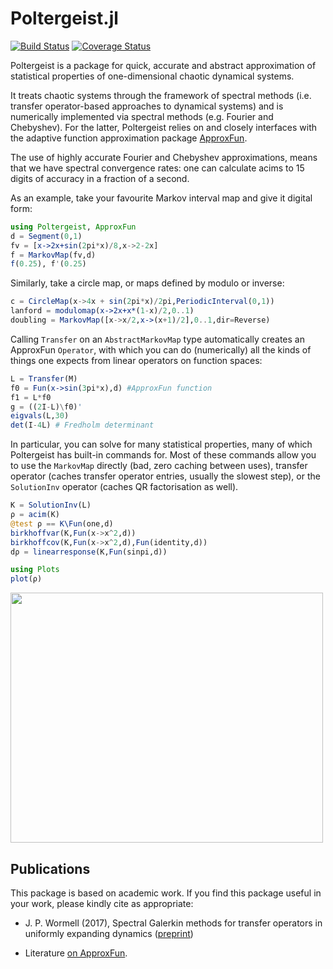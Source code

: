 # Poltergeist.jl 

[![Build Status](https://travis-ci.org/wormell/Poltergeist.jl.svg?branch=master)](https://travis-ci.org/wormell/Poltergeist.jl)
[![Coverage Status](https://coveralls.io/repos/github/wormell/Poltergeist.jl/badge.svg?branch=master)](https://coveralls.io/github/wormell/Poltergeist.jl?branch=master)

Poltergeist is a package for quick, accurate and abstract approximation of statistical properties of one-dimensional chaotic dynamical systems. 

It treats chaotic systems through the framework of spectral methods (i.e. transfer operator-based approaches to dynamical systems) and is numerically implemented via spectral methods (e.g. Fourier and Chebyshev). For the latter, Poltergeist relies on and closely interfaces with the adaptive function approximation package [ApproxFun](https://github.com/ApproxFun/ApproxFun.jl).  

The use of highly accurate Fourier and Chebyshev approximations, means that we have spectral convergence rates: one can calculate acims to 15 digits of accuracy in a fraction of a second.

As an example, take your favourite Markov interval map and give it digital form:

```julia
using Poltergeist, ApproxFun
d = Segment(0,1)
fv = [x->2x+sin(2pi*x)/8,x->2-2x]
f = MarkovMap(fv,d)
f(0.25), f'(0.25)
```
<!---want to plot Markov Map--->

Similarly, take a circle map, or maps defined by modulo or inverse:

```julia
c = CircleMap(x->4x + sin(2pi*x)/2pi,PeriodicInterval(0,1))
lanford = modulomap(x->2x+x*(1-x)/2,0..1)
doubling = MarkovMap([x->x/2,x->(x+1)/2],0..1,dir=Reverse)
```

<!---For better performance, use generic (vs anonymous) functions and (if using a complicated function) supply a derivative:
```julia
complicatedfun(x) = 3x+sum(2^(-33/8)m)
--->

Calling ```Transfer``` on an ```AbstractMarkovMap``` type automatically creates an ApproxFun ```Operator```, with which you can do (numerically) all the kinds of things one expects from linear operators on function spaces:

```julia
L = Transfer(M)
f0 = Fun(x->sin(3pi*x),d) #ApproxFun function
f1 = L*f0
g = ((2I-L)\f0)'
eigvals(L,30)
det(I-4L) # Fredholm determinant
``` 

In particular, you can solve for many statistical properties, many of which Poltergeist has built-in commands for. Most of these commands allow you to use the ```MarkovMap``` directly (bad, zero caching between uses), transfer operator (caches transfer operator entries, usually the slowest step), or the ```SolutionInv``` operator (caches QR factorisation as well).

```julia
K = SolutionInv(L)
ρ = acim(K)
@test ρ == K\Fun(one,d)
birkhoffvar(K,Fun(x->x^2,d))
birkhoffcov(K,Fun(x->x^2,d),Fun(identity,d))
dρ = linearresponse(K,Fun(sinpi,d))

using Plots
plot(ρ)
```
<!--- TODO: plot!(linearresponse(L,Fun(x->x*(1-x),d))) --->
<img src=https://github.com/johnwormell/Poltergeist.jl/raw/master/images/acim.png width=500 height=400>

## Publications

This package is based on academic work. If you find this package useful in your work, please kindly cite as appropriate:

* J. P. Wormell (2017), Spectral Galerkin methods for transfer operators in uniformly expanding dynamics ([preprint](https://arxiv.org/abs/1705.04431))
<!---* *features of ApproxFun*: S. Olver & A. Townsend (2014), A practical framework for infinite-dimensional linear algebra, Proceedings of the 1st First Workshop for High Performance Technical Computing in Dynamic Languages, 57–62 ([article](https://doi.org/10.1109/HPTCDL.2014.10), [preprint](https://arxiv.org/abs/1409.5529)) --->
* Literature [on ApproxFun](https://github.com/JuliaApproximation/ApproxFun.jl#references).


<!---
* J. P. Wormell (2017 in preparation), Fast numerical methods for intermittent systems 


_____________
* A map f on [-1,1] is C-expanding if acos◦f◦cos is uniformly expanding. Most uniformly expanding maps are C-expanding, or if not there is always a conjugate or iterate that is.

--->